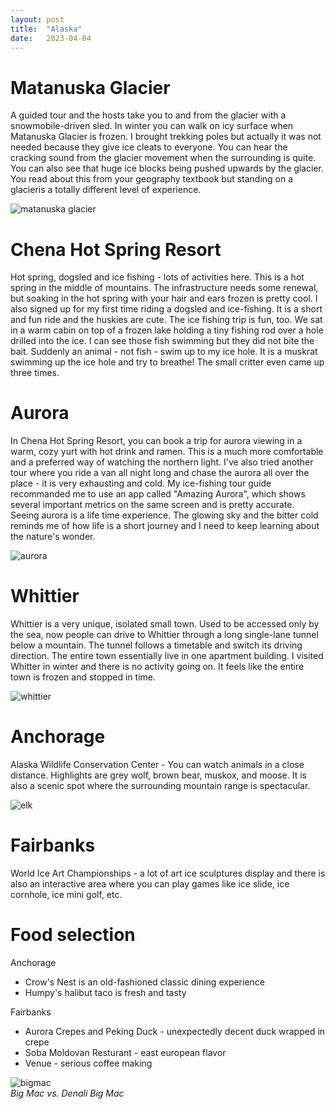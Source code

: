 ```yaml
---
layout: post
title:  "Alaska"
date:   2023-04-04
---
```


# Matanuska Glacier  
A guided tour and the hosts take you to and from the glacier with a snowmobile-driven sled. In winter you can walk on icy surface when Matanuska Glacier is frozen. I brought trekking poles but actually it was not needed because they give ice cleats to everyone. You can hear the cracking sound from the glacier movement when the surrounding is quite. You can also see that huge ice blocks being pushed upwards by the glacier. You read about this from your geography textbook but standing on a glacieris a totally different level of experience.  

![matanuska glacier](/assets/alaska/matanuska.jpg)

# Chena Hot Spring Resort  
Hot spring, dogsled and ice fishing - lots of activities here. This is a hot spring in the middle of mountains. The infrastructure needs some renewal, but soaking in the hot spring with your hair and ears frozen is pretty cool. I also signed up for my first time riding a dogsled and ice-fishing. It is a short and fun ride and the huskies are cute. The ice fishing trip is fun, too. We sat in a warm cabin on top of a frozen lake holding a tiny fishing rod over a hole drilled into the ice. I can see those fish swimming but they did not bite the bait. Suddenly an animal - not fish - swim up to my ice hole. It is a muskrat swimming up the ice hole and try to breathe! The small critter even came up three times.

# Aurora  
In Chena Hot Spring Resort, you can book a trip for aurora viewing in a warm, cozy yurt with hot drink and ramen. This is a much more comfortable and a preferred way of watching the northern light. I've also tried another tour where you ride a van all night long and chase the aurora all over the place - it is very exhausting and cold. My ice-fishing tour guide recommanded me to use an app called "Amazing Aurora", which shows several important metrics on the same screen and is pretty accurate.  
Seeing aurora is a life time experience. The glowing sky and the bitter cold reminds me of how life is a short journey and I need to keep learning about the nature's wonder.

![aurora](/assets/alaska/aurora.jpg)

# Whittier
Whittier is a very unique, isolated small town. Used to be accessed only by the sea, now people can drive to Whittier through a long single-lane tunnel below a mountain. The tunnel follows a timetable and switch its driving direction. The entire town essentially live in one apartment building. I visited Whitter in winter and there is no activity going on. It feels like the entire town is frozen and stopped in time.

![whittier](/assets/alaska/whittier.jpg)

# Anchorage
Alaska Wildlife Conservation Center - You can watch animals in a close distance. Highlights are grey wolf, brown bear, muskox, and moose. It is also a scenic spot where the surrounding mountain range is spectacular.  

![elk](/assets/alaska/elk.jpg)

# Fairbanks 
World Ice Art Championships - a lot of art ice sculptures display and there is also an interactive area where you can play games like ice slide, ice cornhole, ice mini golf, etc.

# Food selection  
Anchorage
- Crow's Nest is an old-fashioned classic dining experience
- Humpy's halibut taco is fresh and tasty  

Fairbanks
- Aurora Crepes and Peking Duck - unexpectedly decent duck wrapped in crepe
- Soba Moldovan Resturant - east european flavor
- Venue - serious coffee making

![bigmac](/assets/alaska/bigmac.jpg)  
*Big Mac vs. Denali Big Mac*


